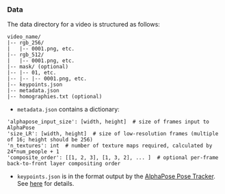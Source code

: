 ### Data
The data directory for a video is structured as follows:
```
video_name/
|-- rgb_256/
|   |-- 0001.png, etc.
|-- rgb_512/
|   |-- 0001.png, etc.
|-- mask/ (optional)
|-- |-- 01, etc.
|-- |-- |-- 0001.png, etc.   
|-- keypoints.json
|-- metadata.json
|-- homographies.txt (optional)
```
- `metadata.json` contains a dictionary:
```
'alphapose_input_size': [width, height]  # size of frames input to AlphaPose
'size_LR': [width, height]  # size of low-resolution frames (multiple of 16; height should be 256)
'n_textures': int  # number of texture maps required, calculated by 24*num_people + 1
'composite_order': [[1, 2, 3], [1, 3, 2], ... ]  # optional per-frame back-to-front layer compositing order
```
- `keypoints.json` is in the format output by the [AlphaPose Pose Tracker](https://github.com/MVIG-SJTU/AlphaPose).
See [here](https://github.com/MVIG-SJTU/AlphaPose/tree/master/trackers/PoseFlow) for details.